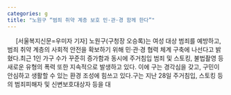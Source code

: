 ```yaml
---
categories: g
title: "노원구 “범죄 취약 계층 보호 민·관·경 함께 한다”"
---
```

&nbsp;&nbsp;&nbsp;&nbsp; [서울복지신문=우미자 기자] 노원구(구청장 오승록)는 여성 대상 범죄를 예방하고, 범죄 취약 계층의 사회적 안전을 확보하기 위해 민&#8231;관&#8231;경 협력 체계 구축에 나선다고 밝혔다.최근 1인 가구 수가 꾸준히 증가함과 동시에 주거침입 범죄 및 스토킹, 불법촬영 등 새로운 유형의 폭력 또한 지속적으로 발생하고 있다. 이에 구는 경각심을 갖고, 구민이 안심하고 생활할 수 있는 환경 조성에 힘쓰고 있다.구는 지난 28일 주거침입, 스토킹 등의 범죄피해자 및 신변보호대상자 등을 대